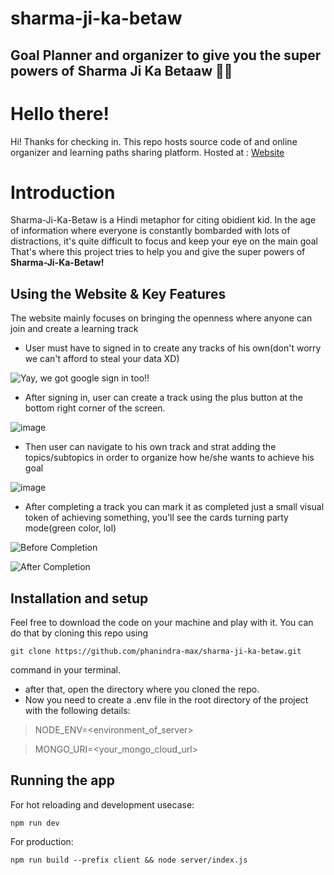 
# sharma-ji-ka-betaw

## Goal Planner and organizer to give you the super powers of Sharma Ji Ka Betaaw 🏋️‍♂️

# Hello there!

Hi! Thanks for checking in. This repo hosts source code of and online organizer and learning paths sharing platform. Hosted at : [Website](https://sharma-ji-ka-beta.herokuapp.com/)

# Introduction

Sharma-Ji-Ka-Betaw is a Hindi metaphor for citing obidient kid. In the age of information where everyone is constantly bombarded with lots of distractions, it's quite difficult to focus and keep your eye on the main goal That's where this project tries to help you and give the super powers of **Sharma-Ji-Ka-Betaw!**

## Using the Website & Key Features

The website mainly focuses on bringing the openness where anyone can join and create a learning track

- User must have to signed in to create any tracks of his own(don't worry we can't afford to steal your data XD)

![Yay, we got google sign in too!!](https://user-images.githubusercontent.com/51989959/138710992-1e398adb-0021-431f-bac2-efae0999a21b.png)

- After signing in, user can create a track using the plus button at the bottom right corner of the screen.

![image](https://user-images.githubusercontent.com/51989959/138711356-c4484fe3-98f1-4f55-bcea-5a27bd7287eb.png)

- Then user can navigate to his own track and strat adding the topics/subtopics in order to organize how he/she wants to achieve his goal

![image](https://user-images.githubusercontent.com/51989959/138711464-76f095f3-e4c0-4b11-abf3-31543dd2fac0.png)

- After completing a track you can mark it as completed just a small visual token of achieving something, you'll see the cards turning party mode(green color, lol) 

![Before Completion](https://user-images.githubusercontent.com/51989959/138711633-6c533317-1d51-4862-9891-ed2e381c9175.png)

![After Completion](https://user-images.githubusercontent.com/51989959/138711568-cc991a62-2be3-47cd-8fc5-7a55fb5dd06a.png)

## Installation and setup

Feel free to download the code on your machine and play with it. You can do that by cloning this repo using

`git clone https://github.com/phanindra-max/sharma-ji-ka-betaw.git`

command in your terminal.

- after that, open the directory where you cloned the repo.
- Now you need to create a .env file in the root directory of the project with the following details:

> NODE_ENV=<environment_of_server>

> MONGO_URI=<your_mongo_cloud_url>

## Running the app

For hot reloading and development usecase:

    npm run dev

For production:

    npm run build --prefix client && node server/index.js
